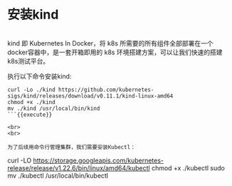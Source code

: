 # 安装kind   
<br> 
 kind 即 Kubernetes In Docker，将 k8s 所需要的所有组件全部部署在一个docker容器中，是一套开箱即用的 k8s 环境搭建方案，可以让我们快速的搭建k8s测试平台。

执行以下命令安装kind:
```
curl -Lo ./kind https://github.com/kubernetes-sigs/kind/releases/download/v0.11.1/kind-linux-amd64  
chmod +x ./kind  
mv ./kind /usr/local/bin/kind
```{{execute}}  
    
<br>
<br>

为了后续用命令行管理集群，我们需要安装Kubectl：    
```
curl -LO https://storage.googleapis.com/kubernetes-release/release/v1.22.6/bin/linux/amd64/kubectl
chmod +x ./kubectl
sudo mv ./kubectl /usr/local/bin/kubectl
```{{execute}}

